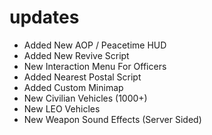 # updates

- Added New AOP / Peacetime HUD
- Added New Revive Script 
- New Interaction Menu For Officers
- Added Nearest Postal Script
- Added Custom Minimap
- New Civilian Vehicles (1000+)
- New LEO Vehicles
- New Weapon Sound Effects (Server Sided)
